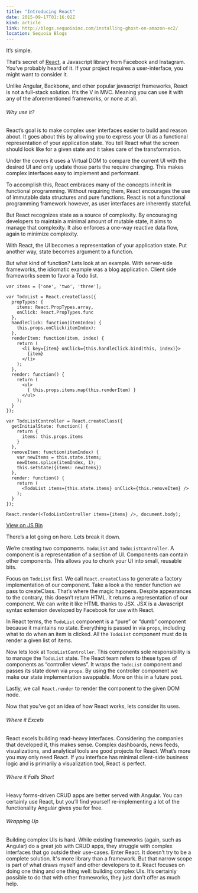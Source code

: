 ```yaml
---
title: "Introducing React"
date: 2015-09-17T01:16:02Z
kind: article
link: http://blogs.sequoiainc.com/installing-ghost-on-amazon-ec2/
location: Sequoia Blogs
---
```


It’s simple.

That’s secret of [React](https://facebook.github.io/react/), a Javascript library from Facebook and Instagram. You’ve probably heard of it. If your project requires a user-interface, you might want to consider it.

Unlike Angular, Backbone, and other popular javascript frameworks, React is not a full-stack solution. It’s the V in MVC. Meaning you can use it with any of the aforementioned frameworks, or none at all.

###### Why use it?
React’s goal is to make complex user interfaces easier to build and reason about. It goes about this by allowing you to express your UI as a functional representation of your application state. You tell React what the screen should look like for a given state and it takes care of the transformation.

Under the covers it uses a Virtual DOM to compare the current UI with the desired UI and only update those parts the require changing. This makes complex interfaces easy to implement and performant.

To accomplish this, React embraces many of the concepts inherit in functional programming. Without requiring them, React encourages the use of immutable data structures and pure functions. React is not a functional programming framework however, as user interfaces are inherently stateful.

But React recognizes state as a source of complexity. By encouraging developers to maintain a minimal amount of mutable state, it aims to manage that complexity. It also enforces a one-way reactive data flow, again to minimize complexity.

With React, the UI becomes a representation of your application state. Put another way, state becomes argument to a function.

But what kind of function? Lets look at an example. With server-side frameworks, the idiomatic example was a blog application. Client side frameworks seem to favor a Todo list.

```
var items = ['one', 'two', 'three'];

var TodoList = React.createClass({
  propTypes: {
    items: React.PropTypes.array,
    onClick: React.PropTypes.func
  },
  handleClick: function(itemIndex) {
    this.props.onClick(itemIndex);
  },
  renderItem: function(item, index) {
    return (
      <li key={item} onClick={this.handleClick.bind(this, index)}>
        {item}
      </li>
    );
  },
  render: function() {
    return (
      <ul>
        { this.props.items.map(this.renderItem) }
      </ul>
    );
  }
});

var TodoListController = React.createClass({
  getInitialState: function() {
    return {
      items: this.props.items
    }
  },
  removeItem: function(itemIndex) {
    var newItems = this.state.items;
    newItems.splice(itemIndex, 1);
    this.setState({items: newItems})
  },
  render: function() {
    return (
      <TodoList items={this.state.items} onClick={this.removeItem} />
    );
  }
});

React.render(<TodoListController items={items} />, document.body);
```

[View on JS Bin](https://jsbin.com/wikenekepo/1/edit?html,js,output)

There’s a lot going on here. Lets break it down.

We’re creating two components. `TodoList` and `TodoListController`. A component is a representation of a section of UI. Components can contain other components. This allows you to chunk your UI into small, reusable bits.

Focus on `TodoList` first. We call `React.createClass` to generate a factory implementation of our component. Take a look a the render function we pass to createClass. That’s where the magic happens. Despite appearances to the contrary, this doesn’t return HTML. It returns a representation of our component. We can write it like HTML thanks to JSX. JSX is a Javascript syntax extension developed by Facebook for use with React.

In React terms, the `TodoList` component is a “pure” or “dumb” component because it maintains no state. Everything is passed in via `props`, including what to do when an item is clicked. All the `TodoList` component must do is render a given list of items.

Now lets look at `TodoListController`. This components sole responsibility is to manage the `TodoList` state. The React team refers to these types of components as “controller views”. It wraps the `TodoList` component and passes its state down via `props`. By using the controller component we make our state implementation swappable. More on this in a future post.

Lastly, we call `React.render` to render the component to the given DOM node.

Now that you’ve got an idea of how React works, lets consider its uses.

###### Where it Excels
React excels building read-heavy interfaces. Considering the companies that developed it, this makes sense. Complex dashboards, news feeds, visualizations, and analytical tools are good projects for React. What’s more you may only need React. If you interface has minimal client-side business logic and is primarily a visualization tool, React is perfect.

###### Where it Falls Short
Heavy forms-driven CRUD apps are better served with Angular. You can certainly use React, but you’ll find yourself re-implementing a lot of the functionality Angular gives you for free.

###### Wrapping Up
Building complex UIs is hard. While existing frameworks (again, such as Angular) do a great job with CRUD apps, they struggle with complex interfaces that go outside their use-cases. Enter React. It doesn’t try to be a complete solution. It's more library than a framework. But that narrow scope is part of what draws myself and other developers to it. React focuses on doing one thing and one thing well: building complex UIs. It’s certainly possible to do that with other frameworks, they just don’t offer as much help.